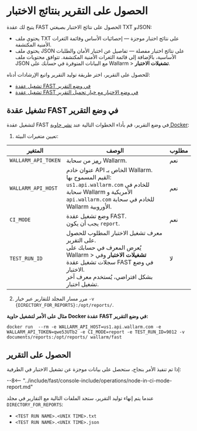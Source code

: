 [anchor-report-mode]:              #running-fast-node-in-report-mode

[doc-ci-mode-testing-report]:      ../poc/ci-mode-testing.md#getting-the-report-about-the-test
[doc-ci-mode-testing]:             ../poc/ci-mode-testing.md
[doc-get-token]:                   create-node.md
[deploy-docker-with-fast-node]:    ../qsg/deployment.md#4-deploy-the-fast-node-docker-container

# الحصول على التقرير بنتائج الاختبار

يتيح لك عقدة FAST الحصول على نتائج الاختبار بصيغتي TXT وJSON:

* يحتوي ملف TXT على نتائج اختبار موجزة — إحصائيات الأساس وقائمة الثغرات الأمنية المكتشفة.
* يحتوي ملف JSON على نتائج اختبار مفصلة — تفاصيل عن اختبار الأمان والطلبات الأساسية، بالإضافة إلى قائمة الثغرات الأمنية المكتشفة. تتوافق محتويات ملف JSON مع البيانات المتوفرة في حسابك على Wallarm > **تشغيلات الاختبار**.

للحصول على التقرير، اختر طريقة توليد التقرير واتبع الإرشادات أدناه:

* [تشغيل عقدة FAST في وضع التقرير][anchor-report-mode]
* [تشغيل عقدة FAST في وضع الاختبار مع خيار تحميل التقرير][doc-ci-mode-testing-report]

## تشغيل عقدة FAST في وضع التقرير

لتشغيل عقدة FAST في وضع التقرير، قم بأداء الخطوات التالية عند [نشر حاوية Docker][deploy-docker-with-fast-node]:

<ol start="1"><li>تعيين متغيرات البيئة:</li></ol>

| المتغير               	| الوصف 	| مطلوب   	|
|----------------------	| -----	| ---------	|
| `WALLARM_API_TOKEN`    	| [رمز][doc-get-token] من سحابة Wallarm. | نعم |
| `WALLARM_API_HOST`     	| عنوان خادم API الخاص بـ Wallarm. <br>القيم المسموح بها: <br>`us1.api.wallarm.com` للخادم في سحابة Wallarm الأمريكية و <br>`api.wallarm.com` للخادم في سحابة Wallarm الأوروبية.| نعم |
| `CI_MODE`              	| وضع تشغيل عقدة FAST.<br>يجب أن يكون `report`. | نعم |
| `TEST_RUN_ID`        	| معرف تشغيل الاختبار المطلوب للحصول على التقرير.<br>يُعرض المعرف في حسابك على Wallarm > **تشغيلات الاختبار** وفي سجلات تشغيل عقدة FAST في وضع الاختبار.<br>بشكل افتراضي، يُستخدم معرف آخر تشغيل اختبار. | لا |

<ol start="2"><li>مرر مسار المجلد للتقارير عبر خيار <code>-v {DIRECTORY_FOR_REPORTS}:/opt/reports/</code>.</li></ol>

**مثال على الأمر لتشغيل حاوية Docker عقدة FAST في وضع التقرير:**

```
docker run  --rm -e WALLARM_API_HOST=us1.api.wallarm.com -e WALLARM_API_TOKEN=qwe53UTb2 -e CI_MODE=report -e TEST_RUN_ID=9012 -v documents/reports:/opt/reports/ wallarm/fast
```

## الحصول على التقرير

إذا تم تنفيذ الأمر بنجاح، ستحصل على بيانات موجزة عن تشغيل الاختبار في الطرفية:

--8<-- "../include/fast/console-include/operations/node-in-ci-mode-report.md"

عندما يتم إنهاء توليد التقرير، ستجد الملفات التالية مع التقارير في مجلد `DIRECTORY_FOR_REPORTS`:

* `<TEST RUN NAME>.<UNIX TIME>.txt`
* `<TEST RUN NAME>.<UNIX TIME>.json`